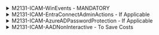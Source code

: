 <details><summary>M2131-ICAM-WinEvents - MANDATORY</summary>
<p>
   
**Disclaimer - SecurityEvents tables is used primarily because UEBA leverages only this table.

1. Add Windows Security Events via AMA from Content Hub.
2. Open Windows Security Events via AMA from Data Connectors blade within Sentinel.
3. Click, "Create data collection rule". Enter the name you see as titled.
![](https://github.com/Cyberlorians/M-21-31/blob/main/Images/ICAMWinevent01.png)

5. Add Windows Domain Controllers and Member Servers
![](https://github.com/Cyberlorians/M-21-31/blob/main/Images/ICAMWinevent02.png)

6. Collect "custom" and enter the data located at [M2131-ICAM-WinEvents](https://github.com/Cyberlorians/M-21-31/blob/main/EL0/Identity/M2131-ICAM-WinEvents.md)
![](https://github.com/Cyberlorians/M-21-31/blob/main/Images/ICAMWinevent03.png)

7. Review & Create.   
![](https://github.com/Cyberlorians/M-21-31/blob/main/Images/ICAMWinevent04.png)

9. Review the DCR was created.
![](https://github.com/Cyberlorians/M-21-31/blob/main/Images/ICAMWinevent05.png)
</p>
</details>


<details><summary>M2131-ICAM-EntraConnectAdminActions - If Applicable</summary>
<p>

1. Deploy a [custom template](https://learn.microsoft.com/en-us/azure/azure-resource-manager/templates/quickstart-create-templates-use-the-portal#edit-and-deploy-the-template)

2. Grab the [M2131-ICAM-EntraConnectAdminActions](https://github.com/Cyberlorians/M-21-31/blob/main/EL0/Identity/M2131-ICAM-EntraConnectAdminActions.json) & paste into the deployment.

3. Configure Project Details as follows
![](https://github.com/Cyberlorians/M-21-31/blob/main/Images/m2131-icam-entraconnect.png)
   1. Subscription - where the DCR will reside.
   2. Resource Group - where DCR Will reside.
   3. Region - where DCR will reside.
   4. Data Collection Rull Name - will be hardcoded already and aligned to naming scructure.
   5. Location - this is the region of the LogA instance. You can find the exact region under the JSON [resourceId](https://github.com/Cyberlorians/M-21-31/blob/main/Images/LogAResourceId.png) of the LogA workspace.
   6. Workspace Region Id - this is the LogA JSON [resourceId](https://github.com/Cyberlorians/M-21-31/blob/main/Images/LogAResourceId.png) of the LogA workspace.


</p>
</details>

<details><summary>M2131-ICAM-AzureADPasswordProtection - If Applicable</summary>
<p>

1. Deploy a [custom template](https://learn.microsoft.com/en-us/azure/azure-resource-manager/templates/quickstart-create-templates-use-the-portal#edit-and-deploy-the-template)

2. Grab the [M2131-ICAM-AzureADPasswordProtection](https://github.com/Cyberlorians/M-21-31/blob/main/EL0/Identity/M2131-ICAM-AzureADPasswordProtection.json) & paste into the deployment.

3. Configure Project Details as follows
![](https://github.com/Cyberlorians/M-21-31/blob/main/Images/m2131-ICAM-Entra.png)
   1. Subscription - where the DCR will reside.
   2. Resource Group - where DCR Will reside.
   3. Region - where DCR will reside.
   4. Data Collection Rull Name - will be hardcoded already and aligned to naming scructure.
   5. Location - this is the region of the LogA instance. You can find the exact region under the JSON [resourceId](https://github.com/Cyberlorians/M-21-31/blob/main/Images/LogAResourceId.png) of the LogA workspace.
   6. Workspace Region Id - this is the LogA JSON [resourceId](https://github.com/Cyberlorians/M-21-31/blob/main/Images/LogAResourceId.png) of the LogA workspace.
      
</p>
</details>

<details><summary>M2131-ICAM-AADNonInteractive - To Save Costs</summary>
<p>

**Guidance - Federal agencies are transforming AADNonInteractiveLogs to optimize cost efficiency and enhance their cybersecurity posture. This transformation involves removing redundant information related to Conditional Access (CA) policies. Specifically, the ConditionalAccessPolicies column in the AADNonInteractiveUserSignInLogs table duplicates information that is already available in the SignInLogs table. This redundancy causes inefficiency and substantially inflates log ingestion, particularly concerning Conditional Access policies.

To optimize cost efficiency, the data collection rule applied to the AADNonInteractiveUserSignInLogs table retains only successfully applied and failed Conditional Access policies. This approach significantly reduces the size of the logs by filtering out non-essential data, thereby saving on storage and processing costs.

By focusing on critical event artifacts and eliminating redundant information, federal agencies can maintain robust security monitoring and incident response capabilities while minimizing unnecessary expenditures on data storage and processing.

1. Create a [transformation on AADNonInteractiveSignInLogs](https://learn.microsoft.com/en-us/azure/azure-monitor/logs/tutorial-workspace-transformations-portal#add-a-transformation-to-the-table)
2. Use the [Transformation Rule](https://github.com/Cyberlorians/M-21-31/blob/main/EL0/Identity/Transform-AADNonInteractive.md)

</p>
</details>

